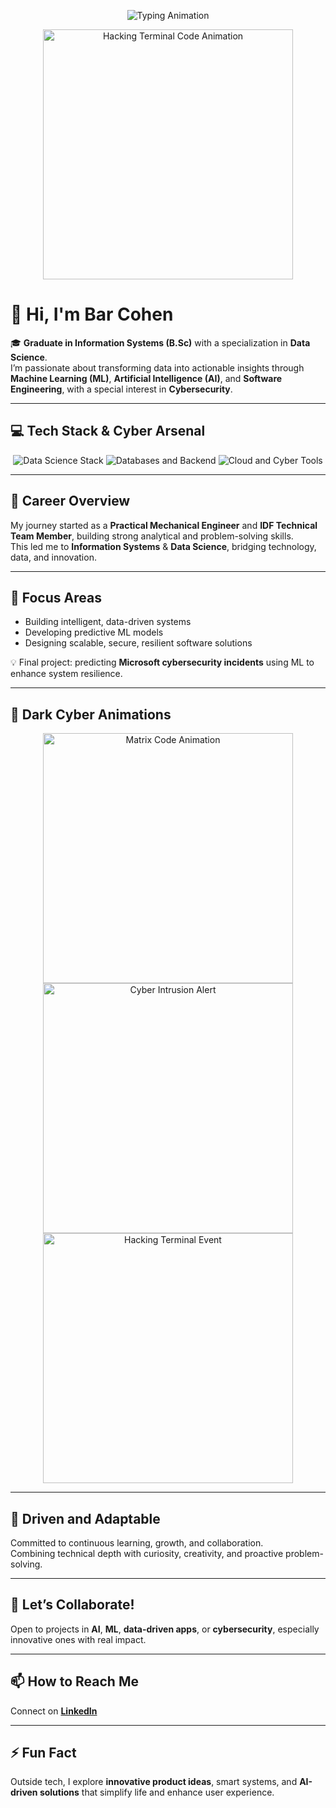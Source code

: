 <p align="center">
  <img src="https://readme-typing-svg.herokuapp.com?font=Orbitron&color=00FF00&size=30&lines=Bar+Cohen;Cyber+%26+Data+Alchemist;Architecting+Digital+Resilience" alt="Typing Animation" />
</p>

<p align="center">
  <img src="https://media.giphy.com/media/IZtN9uJ5V2Q2r4qJtN/giphy.gif" alt="Hacking Terminal Code Animation" width="400"/>
</p>

# 👋 Hi, I'm **Bar Cohen**

🎓 **Graduate in Information Systems (B.Sc)** with a specialization in **Data Science**.  
I’m passionate about transforming data into actionable insights through **Machine Learning (ML)**, **Artificial Intelligence (AI)**, and **Software Engineering**, with a special interest in **Cybersecurity**.

---

## 💻 Tech Stack & Cyber Arsenal

<p align="center">
    <img src="https://skillicons.dev/icons?i=py,jupyter,r,pandas,numpy,sklearn,tableau,powerbi,tensorflow&theme=dark" alt="Data Science Stack" title="Python, Jupyter, RStudio, Pandas, NumPy, Scikit-learn, Tableau, Power BI, TensorFlow" />
    <img src="https://skillicons.dev/icons?i=sqlserver,mysql,postgresql,java,html,css,bootstrap,js,php&theme=dark" alt="Databases and Backend" title="SQL Server, MySQL, PostgreSQL, Java, HTML, CSS, Bootstrap, JavaScript, PHP" />
    <img src="https://skillicons.dev/icons?i=azure,docker,linux,vscode,git,bash&theme=dark" alt="Cloud and Cyber Tools" title="Microsoft Azure, Docker, Linux, VSCode, Git, Bash" />
</p>

---

## 🚀 Career Overview

My journey started as a **Practical Mechanical Engineer** and **IDF Technical Team Member**, building strong analytical and problem-solving skills.  
This led me to **Information Systems** & **Data Science**, bridging technology, data, and innovation.

---

## 🎯 Focus Areas

* Building intelligent, data-driven systems  
* Developing predictive ML models  
* Designing scalable, secure, resilient software solutions  

💡 Final project: predicting **Microsoft cybersecurity incidents** using ML to enhance system resilience.

---

## 🌌 Dark Cyber Animations

<p align="center">
  <img src="https://media.giphy.com/media/3o6ZtpxSZbQRRnwCKQ/giphy.gif" alt="Matrix Code Animation" width="400"/>
  <img src="https://media.giphy.com/media/l0MYt5jPR6QX5pnqM/giphy.gif" alt="Cyber Intrusion Alert" width="400"/>
  <img src="https://media.giphy.com/media/3o6Zt8MgUuvSbkZYWc/giphy.gif" alt="Hacking Terminal Event" width="400"/>
</p>

---

## 🌱 Driven and Adaptable

Committed to continuous learning, growth, and collaboration.  
Combining technical depth with curiosity, creativity, and proactive problem-solving.

---

## 🤝 Let’s Collaborate!

Open to projects in **AI**, **ML**, **data-driven apps**, or **cybersecurity**, especially innovative ones with real impact.

---

## 📫 How to Reach Me

Connect on [**LinkedIn**](https://www.linkedin.com/in/bar--cohen-)

---

## ⚡ Fun Fact

Outside tech, I explore **innovative product ideas**, smart systems, and **AI-driven solutions** that simplify life and enhance user experience.
